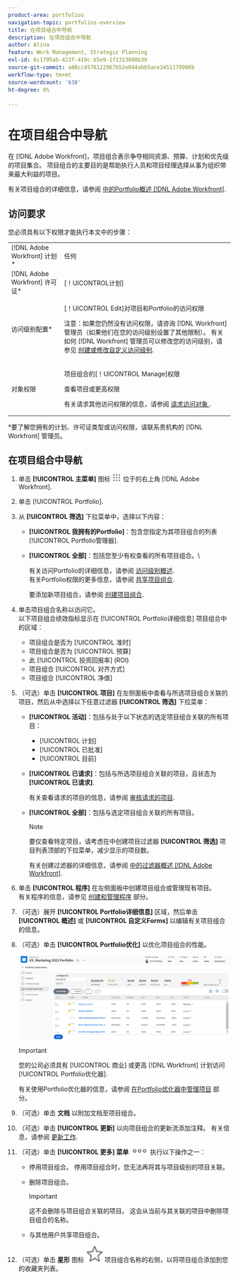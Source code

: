 ```yaml
---
product-area: portfolios
navigation-topic: portfolios-overview
title: 在项目组合中导航
description: 在项目组合中导航
author: Alina
feature: Work Management, Strategic Planning
exl-id: 6c1795ab-422f-419c-b5e9-1f1323800b39
source-git-commit: a88cc4576122967b52e044ab65ace3451179906b
workflow-type: tm+mt
source-wordcount: '638'
ht-degree: 0%

---
```


# 在项目组合中导航

<!--
<p data-mc-conditions="QuicksilverOrClassic.Draft mode">(NOTE: This article will need to be further revised and maybe merged into Understanding Portfolios?! (other?!).)</p>
-->

在 [!DNL Adobe Workfront]，项目组合表示争夺相同资源、预算、计划和优先级的项目集合。 项目组合的主要目的是帮助执行人员和项目经理选择从事为组织带来最大利益的项目。

有关项目组合的详细信息，请参阅 [中的Portfolio概述 [!DNL Adobe Workfront]](../../../manage-work/portfolios/portfolios-overview/portfolio-overview.md).

## 访问要求

您必须具有以下权限才能执行本文中的步骤：

<table style="table-layout:auto"> 
 <col> 
 <col> 
 <tbody> 
  <tr> 
   <td role="rowheader">[!DNL Adobe Workfront] 计划*</td> 
   <td> <p>任何 </p> </td> 
  </tr> 
  <tr> 
   <td role="rowheader">[!DNL Adobe Workfront] 许可证*</td> 
   <td> <p>[！UICONTROL计划] </p> </td> 
  </tr> 
  <tr> 
   <td role="rowheader">访问级别配置*</td> 
   <td> <p>[！UICONTROL Edit]对项目和Portfolio的访问权限</p> <p>注意：如果您仍然没有访问权限，请咨询 [!DNL Workfront] 管理员（如果他们在您的访问级别设置了其他限制）。 有关如何 [!DNL Workfront] 管理员可以修改您的访问级别，请参见 <a href="../../../administration-and-setup/add-users/configure-and-grant-access/create-modify-access-levels.md" class="MCXref xref">创建或修改自定义访问级别</a>.</p> </td> 
  </tr> 
  <tr> 
   <td role="rowheader">对象权限</td> 
   <td> <p>项目组合的[！UICONTROL Manage]权限</p> <p>查看项目或更高权限</p> <p>有关请求其他访问权限的信息，请参阅 <a href="../../../workfront-basics/grant-and-request-access-to-objects/request-access.md" class="MCXref xref">请求访问对象 </a>.</p> </td> 
  </tr> 
 </tbody> 
</table>

&#42;要了解您拥有的计划、许可证类型或访问权限，请联系贵机构的 [!DNL Workfront] 管理员。

## 在项目组合中导航

1. 单击 **[!UICONTROL 主菜单]** 图标 ![](assets/main-menu-icon.png) 位于的右上角 [!DNL Adobe Workfront].

1. 单击 [!UICONTROL Portfolio].
1. 从 **[!UICONTROL 筛选]** 下拉菜单中，选择以下内容：

   * **[!UICONTROL 我拥有的Portfolio]**：包含您指定为其项目组合的列表 [!UICONTROL Portfolio管理器].
   * **[!UICONTROL 全部]**：包括您至少有权查看的所有项目组合。\

     有关访问Portfolio的详细信息，请参阅 [访问级别概述](../../../administration-and-setup/add-users/access-levels-and-object-permissions/access-levels-overview.md).\
      有关Portfolio权限的更多信息，请参阅  [共享项目组合](../../../workfront-basics/grant-and-request-access-to-objects/share-a-portfolio..md).

     要添加新项目组合，请参阅 [创建项目组合](../../../manage-work/portfolios/create-and-manage-portfolios/create-portfolios.md).

1. 单击项目组合名称以访问它。\
   以下项目组合绩效指标显示在 [!UICONTROL Portfolio详细信息] 项目组合中的区域：

   * 项目组合是否为 [!UICONTROL 准时]
   * 项目组合是否为 [!UICONTROL 预算]
   * 此 [!UICONTROL 投资回报率] (ROI)
   * 项目组合 [!UICONTROL 对齐方式]
   * 项目组合 [!UICONTROL 净值]

1. （可选）单击 **[!UICONTROL 项目]** 在左侧面板中查看与所选项目组合关联的项目，然后从中选择以下任意过滤器 **[!UICONTROL 筛选]** 下拉菜单：

   * **[!UICONTROL 活动]**：包括与处于以下状态的选定项目组合关联的所有项目：

      * [!UICONTROL 计划]
      * [!UICONTROL 已批准]
      * [!UICONTROL 目前]
   * **[!UICONTROL 已请求]**：包括与所选项目组合关联的项目，且状态为 **[!UICONTROL 已请求]**.

     有关查看请求的项目的信息，请参阅 [审核请求的项目](../../../manage-work/portfolios/create-and-manage-portfolios/review-requested-projects.md).

   * **[!UICONTROL 全部]**：包括与选定项目组合关联的所有项目。

     >[!NOTE]
     >
     >要仅查看特定项目，请考虑在中创建项目过滤器 **[!UICONTROL 筛选]** 项目列表顶部的下拉菜单，减少显示的项目数。

     有关创建过滤器的详细信息，请参阅 [中的过滤器概述 [!DNL Adobe Workfront]](../../../reports-and-dashboards/reports/reporting-elements/filters-overview.md).


1. 单击 **[!UICONTROL 程序]** 在左侧面板中创建项目组合或管理现有项目。\
   有关程序的信息，请参见 [创建和管理程序](../../../manage-work/portfolios/create-and-manage-programs/create-and-manage-programs.md) 部分。

1. （可选）展开 **[!UICONTROL Portfolio详细信息]** 区域，然后单击 **[!UICONTROL 概述]** 或 **[!UICONTROL 自定义Forms]** 以编辑有关项目组合的信息。

1. （可选）单击 **[!UICONTROL Portfolio优化]** 以优化项目组合的性能。

   ![](assets/portfolio-optimizer-with-projects-nwe-350x89.png)

   >[!IMPORTANT]
   >
   >您的公司必须具有 [!UICONTROL 商业] 或更高 [!DNL Workfront] 计划访问 [!UICONTROL Portfolio优化器].

   有关使用Portfolio优化器的信息，请参阅 [在Portfolio优化器中管理项目](../../../manage-work/portfolios/portfolio-optimizer/manage-projects-in-portfolio-optimizer.md) 部分。

1. （可选）单击 **文档** 以附加文档至项目组合。
1. （可选）单击 **[!UICONTROL 更新]** 以向项目组合的更新流添加注释。 有关信息，请参阅 [更新工作](../../../workfront-basics/updating-work-items-and-viewing-updates/update-work.md).
1. （可选）单击 **[!UICONTROL 更多] 菜单** ![](assets/qs-more-icon-on-an-object.png) 执行以下操作之一：

   * 停用项目组合。 停用项目组合时，您无法再将其与项目级别的项目关联。
   * 删除项目组合。

     >[!IMPORTANT]
     >
     >这不会删除与项目组合关联的项目。 这会从当前与其关联的项目中删除项目组合的名称。

   * 与其他用户共享项目组合。

1. （可选）单击 **星形** 图标 ![](assets/qs-star-icon-favorites-39x38.png) 项目组合名称的右侧，以将项目组合添加到您的收藏夹列表。
